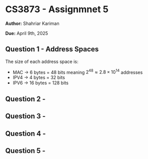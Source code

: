 # CS3873 - Assignmnet 5

**Author:** Shahriar Kariman

**Due:** April 9th, 2025

## Question 1 - Address Spaces

The size of each address space is:

- MAC $\rightarrow$ 6 bytes $=$ 48 bits meaning $2^{48} \approx 2.8 \times 10^{14}$ addresses
- IPV4 $\rightarrow$ 4 bytes $=$ 32 bits
- IPV6 $\rightarrow$ 16 bytes $=$ 128 bits

## Question 2 -

## Question 3 -

## Question 4 -

## Question 5 -
